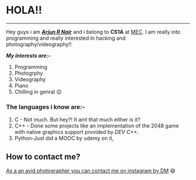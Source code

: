 # HOLA!!
---

Hey guys i am [***Arjun R Nair***](https://instagram.fmaa1-2.fna.fbcdn.net/vp/1f878c38b6f94979eff1249c372b0d41/5C36ED04/t51.2885-19/s150x150/39099016_1991673067791206_2862233684285587456_n.jpg) and i belong to **CS1A** at [MEC](http://www.mec.ac.in/). I am really into programming and really interested in hacking and photography/videography!!

***My interests are:-***
1. Programming
2. Photogrphy
3. Videography
4. Piano
5. Chilling in genral :wink:
### The languages i know are:-
1. C - Not much. But hey?! It aint that much either is it?
2. C++ - Done some projects like an implementation of the 2048 game with native graphics support provided by *DEV C++*.
3. Python-Just did a MOOC by udemy on it,

## How to contact me?
[As a an avid photographer you can contact me on instagram by DM](https://www.instagram.com/arjun_has_not/) :smile:
